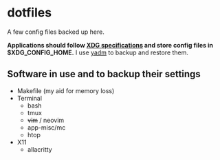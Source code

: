 # dotfiles #
A few config files backed up here.

__Applications should follow [XDG specifications](https://specifications.freedesktop.org/basedir-spec/basedir-spec-latest.html) and store config files in $XDG_CONFIG_HOME.__
I use [yadm](https://yadm.io/) to backup and restore them.




## Software in use and to backup their settings
  * Makefile (my aid for memory loss)
* Terminal
  * bash
  * tmux
  * ~~vim~~ / neovim
  * app-misc/mc
  * htop
* X11
   * allacritty
